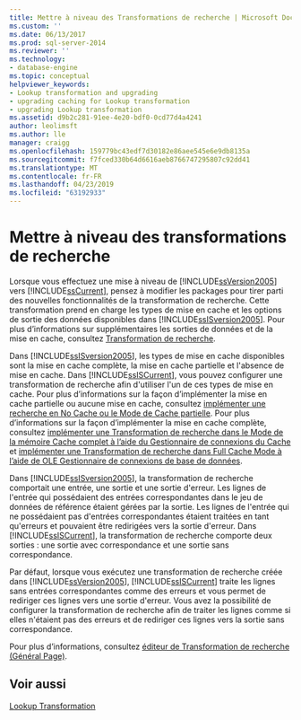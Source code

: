 ```yaml
---
title: Mettre à niveau des Transformations de recherche | Microsoft Docs
ms.custom: ''
ms.date: 06/13/2017
ms.prod: sql-server-2014
ms.reviewer: ''
ms.technology:
- database-engine
ms.topic: conceptual
helpviewer_keywords:
- Lookup transformation and upgrading
- upgrading caching for Lookup transformation
- upgrading Lookup transformation
ms.assetid: d9b2c281-91ee-4e20-bdf0-0cd77d4a4241
author: leolimsft
ms.author: lle
manager: craigg
ms.openlocfilehash: 159779bc43edf7d30182e86aee545e6e9db8135a
ms.sourcegitcommit: f7fced330b64d6616aeb8766747295807c92dd41
ms.translationtype: MT
ms.contentlocale: fr-FR
ms.lasthandoff: 04/23/2019
ms.locfileid: "63192933"
---
```

# <a name="upgrade-lookup-transformations"></a>Mettre à niveau des transformations de recherche
  Lorsque vous effectuez une mise à niveau de [!INCLUDE[ssVersion2005](../../includes/ssversion2005-md.md)] vers [!INCLUDE[ssCurrent](../../includes/sscurrent-md.md)], pensez à modifier les packages pour tirer parti des nouvelles fonctionnalités de la transformation de recherche. Cette transformation prend en charge les types de mise en cache et les options de sortie des données disponibles dans [!INCLUDE[ssISversion2005](../../includes/ssisversion2005-md.md)]. Pour plus d’informations sur supplémentaires les sorties de données et de la mise en cache, consultez [Transformation de recherche](../../integration-services/data-flow/transformations/lookup-transformation.md).  
  
 Dans [!INCLUDE[ssISversion2005](../../includes/ssisversion2005-md.md)], les types de mise en cache disponibles sont la mise en cache complète, la mise en cache partielle et l'absence de mise en cache. Dans [!INCLUDE[ssISCurrent](../../includes/ssiscurrent-md.md)], vous pouvez configurer une transformation de recherche afin d'utiliser l'un de ces types de mise en cache. Pour plus d’informations sur la façon d’implémenter la mise en cache partielle ou aucune mise en cache, consultez [implémenter une recherche en No Cache ou le Mode de Cache partielle](../../integration-services/data-flow/transformations/implement-a-lookup-in-no-cache-or-partial-cache-mode.md). Pour plus d’informations sur la façon d’implémenter la mise en cache complète, consultez [implémenter une Transformation de recherche dans le Mode de la mémoire Cache complet à l’aide du Gestionnaire de connexions du Cache](../../integration-services/connection-manager/lookup-transformation-full-cache-mode-cache-connection-manager.md) et [implémenter une Transformation de recherche dans Full Cache Mode à l’aide de OLE Gestionnaire de connexions de base de données](../../integration-services/connection-manager/lookup-transformation-full-cache-mode-ole-db-connection-manager.md).  
  
 Dans [!INCLUDE[ssISversion2005](../../includes/ssisversion2005-md.md)], la transformation de recherche comportait une entrée, une sortie et une sortie d'erreur. Les lignes de l'entrée qui possédaient des entrées correspondantes dans le jeu de données de référence étaient gérées par la sortie. Les lignes de l'entrée qui ne possédaient pas d'entrées correspondantes étaient traitées en tant qu'erreurs et pouvaient être redirigées vers la sortie d'erreur. Dans [!INCLUDE[ssISCurrent](../../includes/ssiscurrent-md.md)], la transformation de recherche comporte deux sorties : une sortie avec correspondance et une sortie sans correspondance.  
  
 Par défaut, lorsque vous exécutez une transformation de recherche créée dans [!INCLUDE[ssVersion2005](../../includes/ssversion2005-md.md)], [!INCLUDE[ssISCurrent](../../includes/ssiscurrent-md.md)] traite les lignes sans entrées correspondantes comme des erreurs et vous permet de rediriger ces lignes vers une sortie d'erreur. Vous avez la possibilité de configurer la transformation de recherche afin de traiter les lignes comme si elles n'étaient pas des erreurs et de rediriger ces lignes vers la sortie sans correspondance.  
  
 Pour plus d’informations, consultez [éditeur de Transformation de recherche &#40;Général Page&#41;](../../integration-services/general-page-of-integration-services-designers-options.md).  
  
## <a name="see-also"></a>Voir aussi  
 [Lookup Transformation](../../integration-services/data-flow/transformations/lookup-transformation.md)  
  
  
